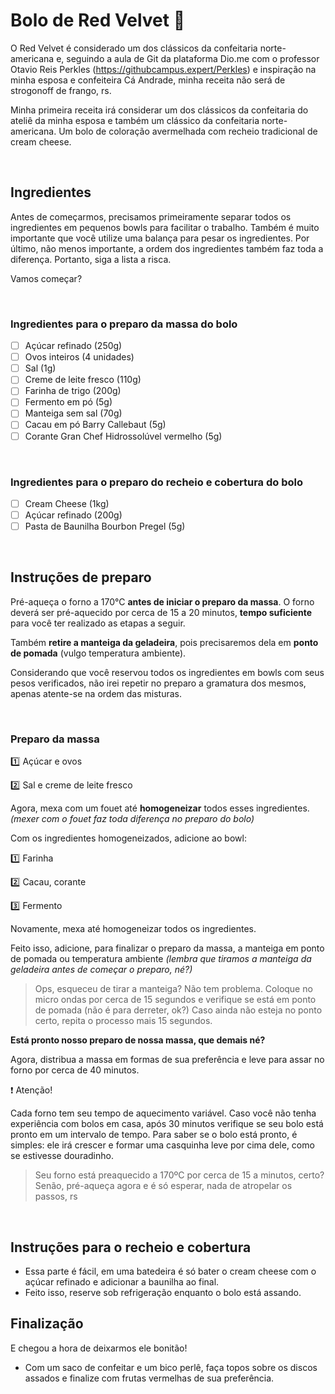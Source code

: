 # Bolo de Red Velvet :cake:

O Red Velvet é considerado um dos clássicos da confeitaria norte-americana e, seguindo a aula de Git da plataforma Dio.me com o professor Otavio Reis Perkles (https://githubcampus.expert/Perkles) e inspiração na minha esposa e confeiteira Cá Andrade, minha receita não será de strogonoff de frango, rs.

Minha primeira receita irá considerar um dos clássicos da confeitaria do ateliê da minha esposa e também um clássico da confeitaria norte-americana. Um bolo de coloração avermelhada com recheio tradicional de cream cheese.

<br/>

## Ingredientes

Antes de começarmos, precisamos primeiramente separar todos os ingredientes em pequenos bowls para facilitar o trabalho. Também é muito importante que você utilize uma balança para pesar os ingredientes. Por último, não menos importante, a ordem dos ingredientes também faz toda a diferença. Portanto, siga a lista a risca.

Vamos começar?

<br/>

### Ingredientes para o preparo da massa do bolo

- [ ] Açúcar refinado (250g)
- [ ] Ovos inteiros (4 unidades)
- [ ] Sal (1g)
- [ ] Creme de leite fresco (110g)
- [ ] Farinha de trigo (200g)
- [ ] Fermento em pó (5g)
- [ ] Manteiga sem sal (70g)
- [ ] Cacau em pó Barry Callebaut (5g)
- [ ] Corante Gran Chef Hidrossolúvel vermelho (5g)

<br/>

### Ingredientes para o preparo do recheio e cobertura do bolo

- [ ] Cream Cheese (1kg)
- [ ] Açúcar refinado (200g)
- [ ] Pasta de Baunilha Bourbon Pregel (5g)

<br/>

## Instruções de preparo

Pré-aqueça o forno a 170°C **antes de iniciar o preparo da massa**. O forno deverá ser pré-aquecido por cerca de 15 a 20 minutos, **tempo suficiente** para você ter realizado as etapas a seguir.

Também **retire a manteiga da geladeira**, pois precisaremos dela em **ponto de pomada** (vulgo temperatura ambiente).

Considerando que você reservou todos os ingredientes em bowls com seus pesos verificados, não irei repetir no preparo a gramatura dos mesmos, apenas atente-se na ordem das misturas.

<br/>

### Preparo da massa

:one: Açúcar e ovos

:two: Sal e creme de leite fresco

Agora, mexa com um fouet até **homogeneizar** todos esses ingredientes. _(mexer com o fouet faz toda diferença no preparo do bolo)_

Com os ingredientes homogeneizados, adicione ao bowl:

:one: Farinha

:two: Cacau, corante

:three: Fermento

Novamente, mexa até homogeneizar todos os ingredientes.

Feito isso, adicione, para finalizar o preparo da massa, a manteiga em ponto de pomada ou temperatura ambiente _(lembra que tiramos a manteiga da geladeira antes de começar o preparo, né?)_

> Ops, esqueceu de tirar a manteiga? Não tem problema. Coloque no micro ondas por cerca de 15 segundos e verifique se está em ponto de pomada (não é para derreter, ok?) Caso ainda não esteja no ponto certo, repita o processo mais 15 segundos.

**Está pronto nosso preparo de nossa massa, que demais né?**

Agora, distribua a massa em formas de sua preferência e leve para assar no forno por cerca de 40 minutos.

:exclamation: Atenção!

Cada forno tem seu tempo de aquecimento variável. Caso você não tenha experiência com bolos em casa, após 30 minutos verifique se seu bolo está pronto em um intervalo de tempo. Para saber se o bolo está pronto, é simples: ele irá crescer e formar uma casquinha leve por cima dele, como se estivesse douradinho.

> Seu forno está preaquecido a 170ºC por cerca de 15 a minutos, certo? Senão, pré-aqueça agora e é só esperar, nada de atropelar os passos, rs

<br/>

## Instruções para o recheio e cobertura

- Essa parte é fácil, em uma batedeira é só bater o cream cheese com o açúcar refinado e adicionar a baunilha ao final. 
- Feito isso, reserve sob refrigeração enquanto o bolo está assando.

## Finalização

E chegou a hora de deixarmos ele bonitão!

- Com um saco de confeitar e um bico perlê, faça topos sobre os discos assados e finalize com frutas vermelhas de sua preferência.
